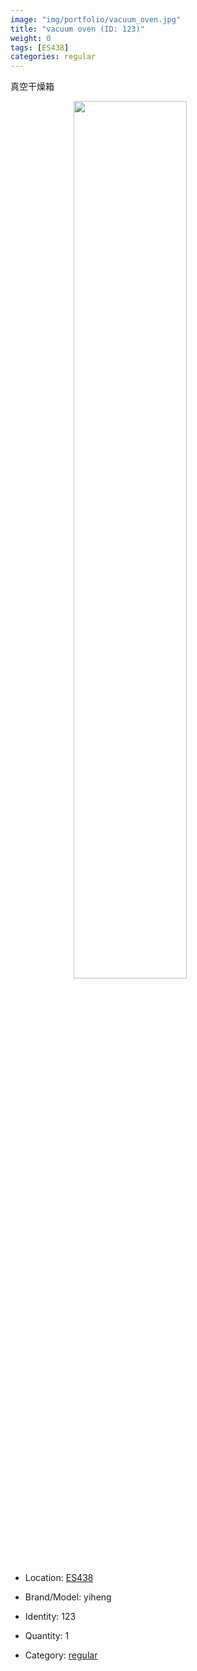 ```yaml
---
image: "img/portfolio/vacuum_oven.jpg"
title: "vacuum oven (ID: 123)"
weight: 0
tags: [ES438]
categories: regular
---
```


真空干燥箱

<!--more-->

<img src="../../img/portfolio/vacuum_oven.jpg" width="60%" style="display: block; margin: auto;">

- Location: [ES438](../../tags/es438)
- Brand/Model: yiheng
- Identity: 123

- Quantity: 1
- Category: [regular](../../categories/regular)






